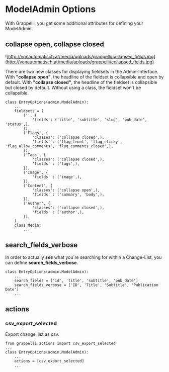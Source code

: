 # ModelAdmin Options #

With Grappelli, you get some additional attributes for defining your ModelAdmin.

## collapse open, collapse closed ##

![http://vonautomatisch.at/media/uploads/grappelli/collapsed_fields.jpg](http://vonautomatisch.at/media/uploads/grappelli/collapsed_fields.jpg)

There are two new classes for displaying fieldsets in the Admin-Interface. With **"collapse open"**, the headline of the fieldset is collapsible and open by default. With **"collapse closed"**, the headline of the fieldset is collapsible but closed by default. Without using a class, the fieldset won´t be collapsible.
```
class EntryOptions(admin.ModelAdmin):
    ...
    fieldsets = (
        ('', {
            'fields': ('title', 'subtitle', 'slug', 'pub_date', 'status',),
        }),
        ('Flags', {
            'classes': ('collapse closed',),
            'fields' : ('flag_front', 'flag_sticky', 'flag_allow_comments', 'flag_comments_closed',),
        }),
        ('Tags', {
            'classes': ('collapse closed',),
            'fields' : ('tags',),
        }),
        ('Image', {
            'fields' : ('image',),
        }),
        ('Content', {
            'classes': ('collapse open',),
            'fields' : ('summary', 'body',),
        }),
        ('Author', {
            'classes': ('collapse closed',),
            'fields' : ('author',),
        }),
    )
    class Media:
        ...
```

## search\_fields\_verbose ##

In order to actually _**see**_ what you´re searching for within a Change-List, you can define **search\_fields\_verbose**.
```
class EntryOptions(admin.ModelAdmin):
    ...
    search_fields = ['id', 'title', 'subtitle', 'pub_date']
    search_fields_verbose = ['ID', 'Title', 'Subtitle', 'Publication Date']
    ...
```


## actions ##

### csv\_export\_selected ###

Export change\_list as csv.

```
from grappelli.actions import csv_export_selected
...
class EntryOptions(admin.ModelAdmin):
    ...
    actions = [csv_export_selected]
    ...
```